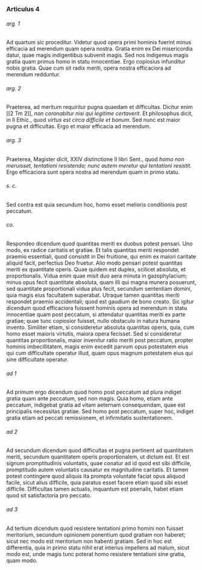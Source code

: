 ### Articulus 4

###### arg. 1
Ad quartum sic proceditur. Videtur quod opera primi hominis fuerint minus efficacia ad merendum quam opera nostra. Gratia enim ex Dei misericordia datur, quae magis indigentibus subvenit magis. Sed nos indigemus magis gratia quam primus homo in statu innocentiae. Ergo copiosius infunditur nobis gratia. Quae cum sit radix meriti, opera nostra efficaciora ad merendum redduntur.

###### arg. 2
Praeterea, ad meritum requiritur pugna quaedam et difficultas. Dicitur enim [[2 Tm 2]], *non coronabitur nisi qui legitime certaverit*. Et philosophus dicit, in II Ethic., quod *virtus est circa difficile et bonum*. Sed nunc est maior pugna et difficultas. Ergo et maior efficacia ad merendum.

###### arg. 3
Praeterea, Magister dicit, XXIV distinctione II libri Sent., quod *homo non meruisset, tentationi resistendo; nunc autem meretur qui tentationi resistit*. Ergo efficaciora sunt opera nostra ad merendum quam in primo statu.

###### s. c.
Sed contra est quia secundum hoc, homo esset melioris conditionis post peccatum.

###### co.
Respondeo dicendum quod quantitas meriti ex duobus potest pensari. Uno modo, ex radice caritatis et gratiae. Et talis quantitas meriti respondet praemio essentiali, quod consistit in Dei fruitione, qui enim ex maiori caritate aliquid facit, perfectius Deo fruetur. Alio modo pensari potest quantitas meriti ex quantitate operis. Quae quidem est duplex, scilicet absoluta, et proportionalis. Vidua enim quae misit duo aera minuta in gazophylacium; minus opus fecit quantitate absoluta, quam illi qui magna munera posuerunt, sed quantitate proportionali vidua plus fecit, secundum sententiam domini, quia magis eius facultatem superabat. Utraque tamen quantitas meriti respondet praemio accidentali; quod est gaudium de bono creato. Sic igitur dicendum quod efficaciora fuissent hominis opera ad merendum in statu innocentiae quam post peccatum, si attendatur quantitas meriti ex parte gratiae; quae tunc copiosior fuisset, nullo obstaculo in natura humana invento. Similiter etiam, si consideretur absoluta quantitas operis, quia, cum homo esset maioris virtutis, maiora opera fecisset. Sed si consideretur quantitas proportionalis, maior invenitur ratio meriti post peccatum, propter hominis imbecillitatem, magis enim excedit parvum opus potestatem eius qui cum difficultate operatur illud, quam opus magnum potestatem eius qui sine difficultate operatur.

###### ad 1
Ad primum ergo dicendum quod homo post peccatum ad plura indiget gratia quam ante peccatum, sed non magis. Quia homo, etiam ante peccatum, indigebat gratia ad vitam aeternam consequendam, quae est principalis necessitas gratiae. Sed homo post peccatum, super hoc, indiget gratia etiam ad peccati remissionem, et infirmitatis sustentationem.

###### ad 2
Ad secundum dicendum quod difficultas et pugna pertinent ad quantitatem meriti, secundum quantitatem operis proportionalem, ut dictum est. Et est signum promptitudinis voluntatis, quae conatur ad id quod est sibi difficile, promptitudo autem voluntatis causatur ex magnitudine caritatis. Et tamen potest contingere quod aliquis ita prompta voluntate faciat opus aliquod facile, sicut alius difficile, quia paratus esset facere etiam quod sibi esset difficile. Difficultas tamen actualis, inquantum est poenalis, habet etiam quod sit satisfactoria pro peccato.

###### ad 3
Ad tertium dicendum quod resistere tentationi primo homini non fuisset meritorium, secundum opinionem ponentium quod gratiam non haberet; sicut nec modo est meritorium non habenti gratiam. Sed in hoc est differentia, quia in primo statu nihil erat interius impellens ad malum, sicut modo est, unde magis tunc poterat homo resistere tentationi sine gratia, quam modo.

